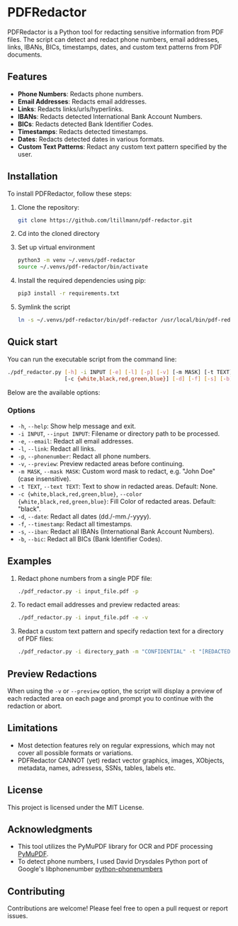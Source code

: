 # PDFRedactor

PDFRedactor is a Python tool for redacting sensitive information from PDF files. The script can detect and redact phone numbers, email addresses, links, IBANs, BICs, timestamps, dates, and custom text patterns from PDF documents.

## Features

- **Phone Numbers**: Redacts phone numbers.
- **Email Addresses**: Redacts email addresses.
- **Links**: Redacts links/urls/hyperlinks.
- **IBANs**: Redacts detected International Bank Account Numbers.
- **BICs**: Redacts detected Bank Identifier Codes.
- **Timestamps**: Redacts detected timestamps.
- **Dates**: Redacts detected dates in various formats.
- **Custom Text Patterns**: Redact any custom text pattern specified by the user.

## Installation

To install PDFRedactor, follow these steps:

1. Clone the repository:

   ```bash
   git clone https://github.com/ltillmann/pdf-redactor.git
   ```

2. Cd into the cloned directory

3. Set up virtual environment 
   ```bash
   python3 -m venv ~/.venvs/pdf-redactor
   source ~/.venvs/pdf-redactor/bin/activate
   ```

4. Install the required dependencies using pip:
   
   ```bash
   pip3 install -r requirements.txt
   ```
5. Symlink the script 

   ```bash
   ln -s ~/.venvs/pdf-redactor/bin/pdf-redactor /usr/local/bin/pdf-redactor
   ```

## Quick start

You can run the executable script from the command line:
 
   ```bash
   ./pdf_redactor.py [-h] -i INPUT [-e] [-l] [-p] [-v] [-m MASK] [-t TEXT] 
                     [-c {white,black,red,green,blue}] [-d] [-f] [-s] [-b]
   ```
Below are the available options:

### Options

- `-h`, `--help`: Show help message and exit.
- `-i INPUT`, `--input INPUT`: Filename or directory path to be processed.
- `-e`, `--email`: Redact all email addresses.
- `-l`, `--link`: Redact all links.
- `-p`, `--phonenumber`: Redact all phone numbers.
- `-v`, `--preview`: Preview redacted areas before continuing.
- `-m MASK`, `--mask MASK`: Custom word mask to redact, e.g. "John Doe" (case insensitive).
- `-t TEXT`, `--text TEXT`: Text to show in redacted areas. Default: None.
- `-c {white,black,red,green,blue}`, `--color {white,black,red,green,blue}`: Fill Color of redacted areas. Default: "black".
- `-d`, `--date`: Redact all dates (dd./-mm./-yyyy).
- `-f`, `--timestamp`: Redact all timestamps.
- `-s`, `--iban`: Redact all IBANs (International Bank Account Numbers).
- `-b`, `--bic`: Redact all BICs (Bank Identifier Codes).

## Examples

1. Redact phone numbers from a single PDF file:
   
   ```bash
   ./pdf_redactor.py -i input_file.pdf -p
   ```
2. To redact email addresses and preview redacted areas:

   ```bash
   ./pdf_redactor.py -i input_file.pdf -e -v
   ```
3. Redact a custom text pattern and specify redaction text for a directory of PDF files:

   ```bash
   ./pdf_redactor.py -i directory_path -m "CONFIDENTIAL" -t "[REDACTED]"
   ```
   
## Preview Redactions

When using the `-v` or `--preview` option, the script will display a preview of each redacted area on each page and prompt you to continue with the redaction or abort.

## Limitations

- Most detection features rely on regular expressions, which may not cover all possible formats or variations.
- PDFRedactor CANNOT (yet) redact vector graphics, images, XObjects, metadata, names, adressess, SSNs, tables, labels etc.

## License

This project is licensed under the MIT License.

## Acknowledgments

- This tool utilizes the PyMuPDF library for OCR and PDF processing [PyMuPDF](https://github.com/pymupdf/PyMuPDF).
- To detect phone numbers, I used David Drysdales Python port of Google's libphonenumber [python-phonenumbers](https://github.com/daviddrysdale/python-phonenumbers)

## Contributing

Contributions are welcome! Please feel free to open a pull request or report issues.